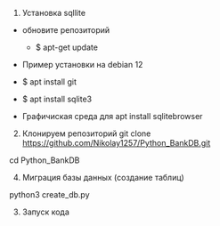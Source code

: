 1. Установка sqllite 

- обновите репозиторий
  - $ apt-get update

- Пример установки на debian 12
-  $ apt install git
-  $ apt install sqlite3 

- Графичиская среда для 
apt install sqlitebrowser


2. Клонируем репозиторий
git clone https://github.com/Nikolay1257/Python_BankDB.git

cd Python_BankDB

4. Миграция базы данных (создание таблиц)

python3 create_db.py

3. Запуск кода 
